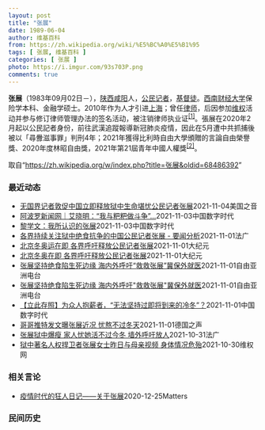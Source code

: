 ```yaml
---
layout: post
title: "张展"
date: 1989-06-04
author: 维基百科
from: https://zh.wikipedia.org/wiki/%E5%BC%A0%E5%B1%95
tags: [ 张展, 维基百科 ]
categories: [ 张展 ]
photo: https://i.imgur.com/93s703P.png
comments: true
---
```

<div class="mw-parser-output">

<p><b>张展</b>（1983年09月02日<span class="useeditintro" title="Template:BLP editintro">－</span>），<a href="/wiki/%E9%99%95%E8%A5%BF" class="mw-redirect" title="陕西">陕西</a><a href="/wiki/%E5%92%B8%E9%98%B3" class="mw-redirect" title="咸阳">咸阳</a>人，<a href="/wiki/%E5%85%AC%E6%B0%91%E8%A8%98%E8%80%85" class="mw-redirect" title="公民記者">公民记者</a>，<a href="/wiki/%E5%9F%BA%E7%9D%A3%E5%BE%92" title="基督徒">基督徒</a>。<a href="/wiki/%E8%A5%BF%E5%8D%97%E8%B4%A2%E7%BB%8F%E5%A4%A7%E5%AD%A6" title="西南财经大学">西南财经大学</a>保险学本科、金融学硕士。2010年作为人才引进<a href="/wiki/%E4%B8%8A%E6%B5%B7" class="mw-redirect" title="上海">上海</a>；曾任<a href="/wiki/%E5%BE%8B%E5%B8%88" class="mw-redirect" title="律师">律师</a>，后因参加<a href="/wiki/%E7%BB%B4%E6%9D%83" class="mw-redirect" title="维权">维权</a>活动并参与修订律师管理办法的签名活动，被注销律师执业证<sup id="cite_ref-1" class="reference"><a href="#cite_note-1">[1]</a></sup>。張展在2020年2月起以公民記者身份，前往武漢追蹤報導新冠肺炎疫情，因此在5月遭中共抓捕後被以「尋釁滋事罪」判刑4年；2021年獲得比利時自由大學頒贈的言論自由榮譽獎、2020年度林昭自由獎，2021年第21屆青年中國人權獎<sup id="cite_ref-2" class="reference"><a href="#cite_note-2">[2]</a></sup>。
</p>
</div><noscript><img src="//zh.wikipedia.org/wiki/Special:CentralAutoLogin/start?type=1x1" alt="" title="" width="1" height="1" style="border: none; position: absolute;"></noscript>
<div class="printfooter">取自“<a dir="ltr" href="https://zh.wikipedia.org/w/index.php?title=张展&amp;oldid=68486392">https://zh.wikipedia.org/w/index.php?title=张展&amp;oldid=68486392</a>”</div><div id="recent-news"><h3>最近动态</h3><ul><li><a href="https://nodebe4.github.io/waimei/2021-11-04/%E6%97%A0%E5%9B%BD%E7%95%8C%E8%AE%B0%E8%80%85%E6%95%A6%E4%BF%83%E4%B8%AD%E5%9B%BD%E7%AB%8B%E5%8D%B3%E9%87%8A%E6%94%BE%E7%8B%B1%E4%B8%AD%E7%94%9F%E5%91%BD%E5%A0%AA%E5%BF%A7%E5%85%AC%E6%B0%91%E8%AE%B0%E8%80%85%E5%BC%A0%E5%B1%95" title="无国界记者敦促中国立即释放狱中生命堪忧公民记者张展—— Thu, 04 Nov 2021 14:50:41 GMT 中国公民记者张展 (照片来源：无国界记者网站) 在全球范围为新闻自由发声的非政...">无国界记者敦促中国立即释放狱中生命堪忧公民记者张展</a><time>2021-11-04</time><a class="tag">美国之音</a></li>
<li><a href="https://nodebe4.github.io/waimei/2021-11-03/%E9%98%BF%E6%B3%A2%E7%BD%97%E6%96%B0%E9%97%BB%E7%BD%91-%E8%89%BE%E6%99%93%E6%98%8E-%E6%88%91%E4%B8%8E%E7%B2%91%E7%B2%91%E5%81%9A%E6%96%97%E4%BA%89" title="阿波罗新闻网｜艾晓明：“我与粑粑做斗争”…—— 昨天我转发了张展哥哥的一些话，他说：“她那么倔强，我觉得她可能活不了太久了。”他还转发了一张张展的照片，摄于2007年，一张类似春游的照片。张展，...">阿波罗新闻网｜艾晓明：“我与粑粑做斗争”…</a><time>2021-11-03</time><a class="tag">中国数字时代</a></li>
<li><a href="https://nodebe4.github.io/waimei/2021-11-03/%E9%BB%8E%E5%AD%A6%E6%96%87-%E6%88%91%E6%89%80%E8%AE%A4%E8%AF%86%E7%9A%84%E5%BC%A0%E5%B1%95" title="黎学文：我所认识的张展—— 这是一篇迟到的文章。张展现在危在旦夕，希望更多的人了解她，关注她，声援她。 在武汉疫情之前，我在推上就看到张展在街头举伞抗*争而被X拘的报道，开始关注她，我当时并不知...">黎学文：我所认识的张展</a><time>2021-11-03</time><a class="tag">中国数字时代</a></li>
<li><a href="https://nodebe4.github.io/waimei/2021-11-01/%E5%90%84%E7%95%8C%E6%8C%81%E7%BB%AD%E5%85%B3%E6%B3%A8%E7%8B%B1%E4%B8%AD%E7%BB%9D%E9%A3%9F%E6%8A%97%E4%BA%89%E7%9A%84%E4%B8%AD%E5%9B%BD%E5%85%AC%E6%B0%91%E8%AE%B0%E8%80%85%E5%BC%A0%E5%B1%95-%E8%A6%81%E9%97%BB%E5%88%86%E6%9E%90" title="各界持续关注狱中绝食抗争的中国公民记者张展 - 要闻分析—— 01/11/2021 - 22:48 Array 长期呼吁释放张展的人权活动人士王剑虹10月30日在社群平台脸书中发出微信对话内容，...">各界持续关注狱中绝食抗争的中国公民记者张展 - 要闻分析</a><time>2021-11-01</time><a class="tag">法广</a></li>
<li><a href="https://nodebe4.github.io/waimei/2021-11-01/%E5%8C%97%E4%BA%AC%E5%86%AC%E5%A5%A5%E8%BF%90%E5%9C%A8%E5%8D%B3-%E5%90%84%E7%95%8C%E5%91%BC%E5%90%81%E9%87%8A%E6%94%BE%E5%85%AC%E6%B0%91%E8%AE%B0%E8%80%85%E5%BC%A0%E5%B1%95" title="北京冬奥运在即 各界呼吁释放公民记者张展—— 【大纪元2021年11月02日讯】（大纪元记者易如、林岑心采访报导）北京冬奥运在即，中国公民记者张展的哥哥张举近日在推特上发文分享张展近况，他担忧张...">北京冬奥运在即 各界呼吁释放公民记者张展</a><time>2021-11-01</time><a class="tag">大纪元</a></li>
<li><a href="https://nodebe4.github.io/waimei/2021-11-01/%E5%8C%97%E4%BA%AC%E5%86%AC%E5%A5%A5%E5%9C%A8%E5%8D%B3-%E5%90%84%E7%95%8C%E5%91%BC%E5%90%81%E9%87%8A%E6%94%BE%E5%85%AC%E6%B0%91%E8%AE%B0%E8%80%85%E5%BC%A0%E5%B1%95" title="北京冬奥在即 各界呼吁释放公民记者张展—— 【大纪元2021年11月02日讯】（大纪元记者易如、林岑心采访报导）北京冬奥运在即，中国公民记者张展的哥哥张举近日在推特上发文分享张展近况，他担忧张展...">北京冬奥在即 各界呼吁释放公民记者张展</a><time>2021-11-01</time><a class="tag">大纪元</a></li>
<li><a href="https://nodebe4.github.io/waimei/2021-11-01/%E5%BC%A0%E5%B1%95%E5%9D%9A%E6%8C%81%E7%BB%9D%E9%A3%9F%E9%99%B7%E7%94%9F%E6%AD%BB%E8%BE%B9%E7%BC%98-%E6%B5%B7%E5%86%85%E5%A4%96%E5%91%BC%E5%90%81-%E6%95%91%E6%95%91%E5%BC%A0%E5%B1%95-%E5%86%80%E4%BF%9D%E5%A4%96%E5%B0%B1%E5%8C%BB" title="张展坚持绝食陷生死边缘 海内外呼吁“救救张展”冀保外就医—— 去年武汉疫情期间，中国官方封锁各种消息渠道，然而多名公民记者亲赴武汉，向外界披露武汉封城期间的实况。其中，公民记者张展去年5月被捕后...">张展坚持绝食陷生死边缘   海内外呼吁“救救张展”冀保外就医</a><time>2021-11-01</time><a class="tag">自由亚洲电台</a></li>
<li><a href="https://nodebe4.github.io/waimei/2021-11-01/%E5%BC%A0%E5%B1%95%E5%9D%9A%E6%8C%81%E7%BB%9D%E9%A3%9F%E9%99%B7%E7%94%9F%E6%AD%BB%E8%BE%B9%E7%BC%98-%E6%B5%B7%E5%86%85%E5%A4%96%E5%91%BC%E5%90%81-%E6%95%91%E6%95%91%E5%BC%A0%E5%B1%95-%E5%86%80%E4%BF%9D%E5%A4%96%E5%B0%B1%E5%8C%BB" title="张展坚持绝食陷生死边缘 海内外呼吁”救救张展”冀保外就医—— 去年武汉疫情期间，中国官方封锁各种消息渠道，然而多名公民记者亲赴武汉，向外界披露武汉封城期间的实况。其中，公民记者张展去年五月被捕后...">张展坚持绝食陷生死边缘   海内外呼吁"救救张展"冀保外就医</a><time>2021-11-01</time><a class="tag">自由亚洲电台</a></li>
<li><a href="https://nodebe4.github.io/waimei/2021-11-01/%E7%AB%8B%E6%AD%A4%E5%AD%98%E7%85%A7-%E4%B8%BA%E4%BC%97%E4%BA%BA%E6%8A%B1%E8%96%AA%E8%80%85-%E6%97%A0%E6%B3%95%E5%9D%9A%E6%8C%81%E8%BF%87%E5%8D%B3%E5%B0%86%E5%88%B0%E6%9D%A5%E7%9A%84%E5%86%B7%E5%86%AC" title="【立此存照】为众人抱薪者，“无法坚持过即将到来的冷冬”？—— 中国公民记者张展因2020年初在武汉封城期间进行公民记者报导，遭当局以“寻衅滋事”判刑4年。今年8月，张展因在狱中继续半绝食抗议，面...">【立此存照】为众人抱薪者，“无法坚持过即将到来的冷冬”？</a><time>2021-11-01</time><a class="tag">中国数字时代</a></li>
<li><a href="https://nodebe4.github.io/waimei/2021-11-01/%E5%93%A5%E5%93%A5%E6%8E%A8%E7%89%B9%E5%8F%91%E6%96%87%E6%9B%9D%E5%BC%A0%E5%B1%95%E8%BF%91%E5%86%B5-%E5%BF%A7%E7%86%AC%E4%B8%8D%E8%BF%87%E5%86%AC%E5%A4%A9" title="哥哥推特发文曝张展近况 忧熬不过冬天—— 2021-11-01T06:04:47.552Z 张展被捕关押至今已一年半，他的哥哥近日在推特上发文透露，张展体重已不到40公斤。 (德国之声中文网) ...">哥哥推特发文曝张展近况  忧熬不过冬天</a><time>2021-11-01</time><a class="tag">德国之声</a></li>
<li><a href="https://nodebe4.github.io/waimei/2021-10-31/%E5%BC%A0%E5%B1%95%E7%8B%B1%E4%B8%AD%E7%88%86%E7%98%A6-%E5%AE%B6%E4%BA%BA%E5%BF%A7%E5%A5%B9%E6%B4%BB%E4%B8%8D%E8%BF%87%E4%BB%8A%E5%86%AC-%E5%A2%99%E5%A4%96%E5%91%BC%E5%90%81%E6%94%BE%E4%BA%BA" title="张展狱中爆瘦 家人忧她活不过今冬 墙外呼吁放人—— 31/10/2021 - 13:05 Array 张展的哥哥ZhangJu昨天10月30日发推说：“张展身高177cm，目前体重不足40kg。...">张展狱中爆瘦 家人忧她活不过今冬 墙外呼吁放人</a><time>2021-10-31</time><a class="tag">法广</a></li>
<li><a href="https://nodebe4.github.io/waimei/2021-10-30/%E7%8B%B1%E4%B8%AD%E8%91%97%E5%90%8D%E4%BA%BA%E6%9D%83%E6%8D%8D%E5%8D%AB%E8%80%85%E5%BC%A0%E5%B1%95%E5%A5%B3%E5%A3%AB%E6%98%A8%E6%97%A5%E4%B8%8E%E6%AF%8D%E4%BA%B2%E8%A7%86%E9%A2%91-%E8%BA%AB%E4%BD%93%E6%83%85%E5%86%B5%E5%8D%B1%E6%AE%86" title="狱中著名人权捍卫者张展女士昨日与母亲视频 身体情况危殆—— （维权网信息中心报道）2021年10月30日，本网获悉：狱中著名人权捍卫者张展女士昨日（10月29日）与母亲视频，身体情况危殆。张展母...">狱中著名人权捍卫者张展女士昨日与母亲视频  身体情况危殆</a><time>2021-10-30</time><a class="tag">维权网</a></li>
</ul></div><div id="open-opinion"><h3>相关言论</h3><ul><li><a href="https://nodebe4.github.io/opinion/2020-12-25/%E7%96%AB%E6%83%85%E6%97%B6%E4%BB%A3%E7%9A%84%E7%8B%82%E4%BA%BA%E6%97%A5%E8%AE%B0-%E5%85%B3%E4%BA%8E%E5%BC%A0%E5%B1%95/" title="AI XIAOMING">疫情时代的狂人日记——关于张展</a><time>2020-12-25</time><a class="tag">Matters</a></li>
</ul></div><div id="mjls-record"><h3>民间历史</h3><ul></ul></div>